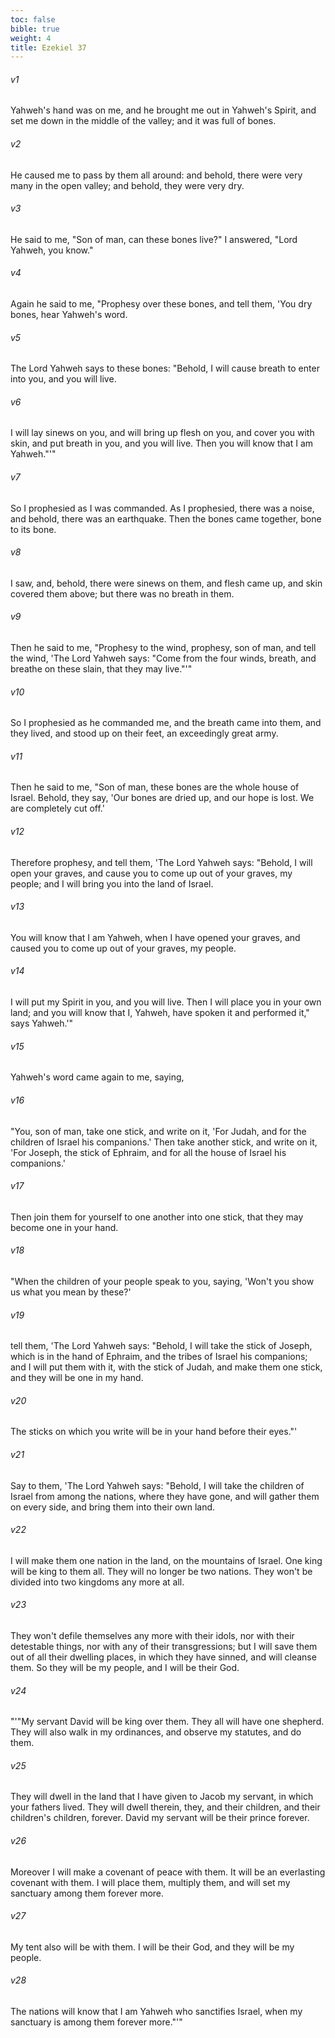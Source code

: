 ```yaml
---
toc: false
bible: true
weight: 4
title: Ezekiel 37
---
```




###### v1 
Yahweh's hand was on me, and he brought me out in Yahweh's Spirit, and set me down in the middle of the valley; and it was full of bones. 

###### v2 
He caused me to pass by them all around: and behold, there were very many in the open valley; and behold, they were very dry. 

###### v3 
He said to me, "Son of man, can these bones live?" I answered, "Lord Yahweh, you know." 

###### v4 
Again he said to me, "Prophesy over these bones, and tell them, 'You dry bones, hear Yahweh's word. 

###### v5 
The Lord Yahweh says to these bones: "Behold, I will cause breath to enter into you, and you will live. 

###### v6 
I will lay sinews on you, and will bring up flesh on you, and cover you with skin, and put breath in you, and you will live. Then you will know that I am Yahweh."'" 

###### v7 
So I prophesied as I was commanded. As I prophesied, there was a noise, and behold, there was an earthquake. Then the bones came together, bone to its bone. 

###### v8 
I saw, and, behold, there were sinews on them, and flesh came up, and skin covered them above; but there was no breath in them. 

###### v9 
Then he said to me, "Prophesy to the wind, prophesy, son of man, and tell the wind, 'The Lord Yahweh says: "Come from the four winds, breath, and breathe on these slain, that they may live."'" 

###### v10 
So I prophesied as he commanded me, and the breath came into them, and they lived, and stood up on their feet, an exceedingly great army. 

###### v11 
Then he said to me, "Son of man, these bones are the whole house of Israel. Behold, they say, 'Our bones are dried up, and our hope is lost. We are completely cut off.' 

###### v12 
Therefore prophesy, and tell them, 'The Lord Yahweh says: "Behold, I will open your graves, and cause you to come up out of your graves, my people; and I will bring you into the land of Israel. 

###### v13 
You will know that I am Yahweh, when I have opened your graves, and caused you to come up out of your graves, my people. 

###### v14 
I will put my Spirit in you, and you will live. Then I will place you in your own land; and you will know that I, Yahweh, have spoken it and performed it," says Yahweh.'" 

###### v15 
Yahweh's word came again to me, saying, 

###### v16 
"You, son of man, take one stick, and write on it, 'For Judah, and for the children of Israel his companions.' Then take another stick, and write on it, 'For Joseph, the stick of Ephraim, and for all the house of Israel his companions.' 

###### v17 
Then join them for yourself to one another into one stick, that they may become one in your hand. 

###### v18 
"When the children of your people speak to you, saying, 'Won't you show us what you mean by these?' 

###### v19 
tell them, 'The Lord Yahweh says: "Behold, I will take the stick of Joseph, which is in the hand of Ephraim, and the tribes of Israel his companions; and I will put them with it, with the stick of Judah, and make them one stick, and they will be one in my hand. 

###### v20 
The sticks on which you write will be in your hand before their eyes."' 

###### v21 
Say to them, 'The Lord Yahweh says: "Behold, I will take the children of Israel from among the nations, where they have gone, and will gather them on every side, and bring them into their own land. 

###### v22 
I will make them one nation in the land, on the mountains of Israel. One king will be king to them all. They will no longer be two nations. They won't be divided into two kingdoms any more at all. 

###### v23 
They won't defile themselves any more with their idols, nor with their detestable things, nor with any of their transgressions; but I will save them out of all their dwelling places, in which they have sinned, and will cleanse them. So they will be my people, and I will be their God. 

###### v24 
"'"My servant David will be king over them. They all will have one shepherd. They will also walk in my ordinances, and observe my statutes, and do them. 

###### v25 
They will dwell in the land that I have given to Jacob my servant, in which your fathers lived. They will dwell therein, they, and their children, and their children's children, forever. David my servant will be their prince forever. 

###### v26 
Moreover I will make a covenant of peace with them. It will be an everlasting covenant with them. I will place them, multiply them, and will set my sanctuary among them forever more. 

###### v27 
My tent also will be with them. I will be their God, and they will be my people. 

###### v28 
The nations will know that I am Yahweh who sanctifies Israel, when my sanctuary is among them forever more."'"
